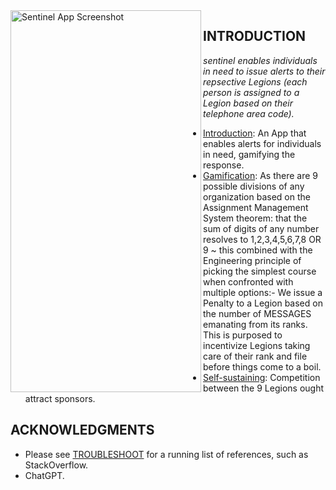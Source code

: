<img src="https://github.com/salmanshuaib/sentinel/blob/main/new/Screenshot_20230407-234139.png" alt="Sentinel App Screenshot" align="left" width="305" height="611"> 

## INTRODUCTION
_sentinel enables individuals in need to issue alerts to their repsective Legions (each person is assigned to a Legion based on their telephone area code)._

- [Introduction](): An App that enables alerts for individuals in need, gamifying the response.
- [Gamification](): As there are 9 possible divisions of any organization based on the Assignment Management System theorem: that the sum of digits of any number resolves to 1,2,3,4,5,6,7,8 OR 9 ~ this combined with the Engineering principle of picking the simplest course when confronted with multiple options:-
    We issue a Penalty to a Legion based on the number of MESSAGES emanating from its ranks. This is purposed to incentivize Legions taking care of their rank and file before things come to a boil.
- [Self-sustaining](): Competition between the 9 Legions ought attract sponsors.

## ACKNOWLEDGMENTS
+ Please see [TROUBLESHOOT](https://github.com/salmanshuaib/sentinel/tree/main/%2B2_TROUBLESHOOT) for a running list of references, such as StackOverflow.
+ ChatGPT.
